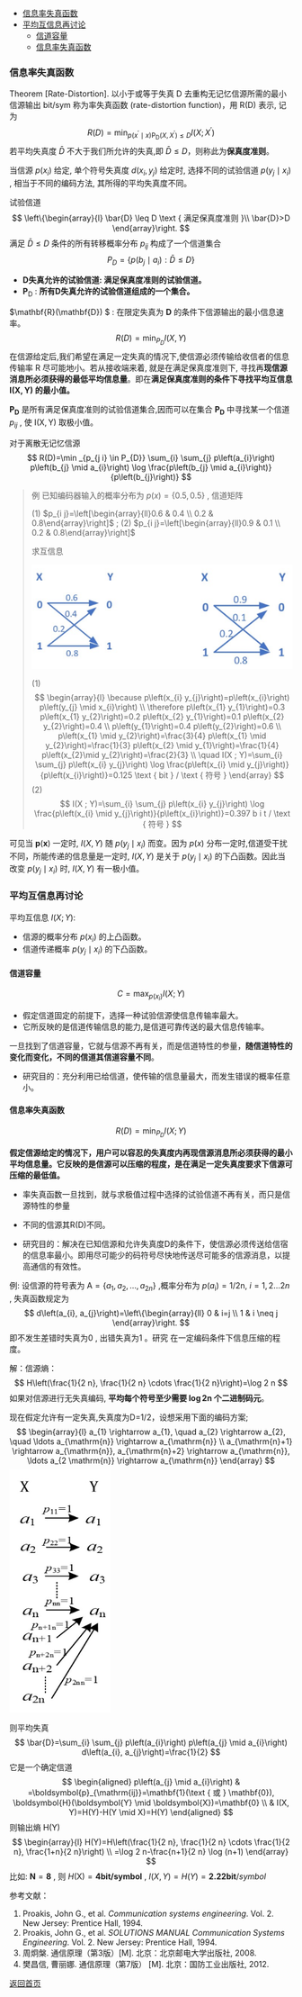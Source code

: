 - [信息率失真函数](#信息率失真函数)
- [平均互信息再讨论](#平均互信息再讨论)
  - [信道容量](#信道容量)
  - [信息率失真函数](#信息率失真函数-1)


### 信息率失真函数

Theorem [Rate-Distortion]. 以小于或等于失真  D  去重构无记忆信源所需的最小信源输出 bit/sym 称为率失真函数 (rate-distortion function)，用  R(D)  表示, 记为
$$
R(D)=\min _{p\left(x^{\prime} \mid x\right) \mathrm{P}_{\mathrm{D}}\left(X, X^{\prime}\right) \leq D} I\left(X ; X^{\prime}\right)
$$
若平均失真度  $\bar{D}$  不大于我们所允许的失真,即 $\bar{D} \leq D$，则称此为**保真度准则**。

当信源  $p\left(x_{i}\right)$  给定, 单个符号失真度  $d\left(x_{i},y_{j}\right)$  给定时, 选择不同的试验信道  $p\left(y_{j} \mid x_{i}\right)$ , 相当于不同的编码方法, 其所得的平均失真度不同。

试验信道
$$
\left\{\begin{array}{l}
\bar{D} \leq D  \text { 满足保真度准则 }\\
\bar{D}>D
\end{array}\right.
$$
满足  $\bar{D} \leq D$  条件的所有转移概率分布  $p_{i j}$  构成了一个信道集合
$$
P_{D}=\left\{p\left(b_{j} \mid a_{i}\right): \bar{D} \leq D\right\}
$$

+ **D失真允许的试验信道: 满足保真度准则的试验信道。**
+ $\mathbf{P}_{\mathrm{D}}$  : **所有D失真允许的试验信道组成的一个集合。**

$\mathbf{R}(\mathbf{D}) $ : 在限定失真为  $\mathbf{D}$  的条件下信源输出的最小信息速率。
$$
R(D)=\min _{P_{D}} I(X, Y)
$$
在信源给定后,我们希望在满足一定失真的情况下,使信源必须传输给收信者的信息传输率  R  尽可能地小。若从接收端来着, 就是在满足保真度准则下, 寻找再**现信源消息所必须获得的最低平均信息量**。即在**满足保真度准则的条件下寻找平均互信息  $\mathrm{I}(\mathrm{X}, \mathrm{Y})$  的最小值。**

 $\mathbf{P}_{\mathbf{D}}$  是所有满足保真度准则的试验信道集合,因而可以在集合 $\mathbf{P}_{\mathbf{D}}$ 中寻找某一个信道 $p_{ij}$ , 使 $\mathrm{I}(\mathrm{X}, \mathrm{Y})$ 取极小值。

对于离散无记忆信源
$$
R(D)=\min _{p_{j i} \in P_{D}} \sum_{i} \sum_{j} p\left(a_{i}\right) p\left(b_{j} \mid a_{i}\right) \log \frac{p\left(b_{j} \mid a_{i}\right)}{p\left(b_{j}\right)}
$$

> 例 已知编码器输入的概率分布为  $p(x)=\{0.5,0.5\}$ , 信道矩阵
>
> (1)  $p_{i j}=\left[\begin{array}{ll}0.6 & 0.4 \\ 0.2 & 0.8\end{array}\right]$  ;  (2)  $p_{i j}=\left[\begin{array}{ll}0.9 & 0.1 \\ 0.2 & 0.8\end{array}\right]$ 
>
> 求互信息
>
> ![](https://raw.githubusercontent.com/timerring/picgo/master/picbed/image-20230207134043576.png)
>
> (1) 
> $$
> \begin{array}{l}
> \because p\left(x_{i} y_{j}\right)=p\left(x_{i}\right) p\left(y_{j} \mid x_{i}\right) \\
> \therefore p\left(x_{1} y_{1}\right)=0.3 p\left(x_{1} y_{2}\right)=0.2 p\left(x_{2} y_{1}\right)=0.1 p\left(x_{2} y_{2}\right)=0.4 \\
> p\left(y_{1}\right)=0.4 p\left(y_{2}\right)=0.6 \\
> p\left(x_{1} \mid y_{2}\right)=\frac{3}{4} p\left(x_{1} \mid y_{2}\right)=\frac{1}{3} p\left(x_{2} \mid y_{1}\right)=\frac{1}{4} p\left(x_{2}\mid y_{2}\right)=\frac{2}{3} \\
> \quad I(X ; Y)=\sum_{i} \sum_{j} p\left(x_{i} y_{j}\right) \log \frac{p\left(x_{i} \mid y_{j}\right)}{p\left(x_{i}\right)}=0.125 \text { bit } / \text { 符号 }
> \end{array}
> $$
> (2)
> $$
> I(X ; Y)=\sum_{i} \sum_{j} p\left(x_{i} y_{j}\right) \log \frac{p\left(x_{i} \mid y_{j}\right)}{p\left(x_{i}\right)}=0.397 b i t / \text { 符号 }
> $$

可见当  $\boldsymbol{p}(\boldsymbol{x})$  一定时,  $I(X, Y)$  随  $p\left(y_{j} \mid x_{i}\right)$  而变。因为  $p(x)$  分布一定时,信道受干扰不同，所能传递的信息量是一定时,  $I(X, Y)$  是关于  $p\left(y_{j} \mid x_{i}\right)$  的下凸函数。因此当改变  $p\left(y_{j} \mid x_{i}\right)$  时,  $I(X, Y)$  有一极小值。

### 平均互信息再讨论

平均互信息  $I(X ; Y)$: 

+ 信源的概率分布  $p\left(x_{i}\right)$  的上凸函数。
+ 信道传递概率  $p\left(y_{j} \mid x_{i}\right)$  的下凸函数。
  

#### 信道容量

$$
C=\max _{p\left(x_{i}\right)} I(X ; Y)
$$

+ 假定信道固定的前提下，选择一种试验信源使信息传输率最大。
+ 它所反映的是信道传输信息的能力,是信道可靠传送的最大信息传输率。

一旦找到了信道容量，它就与信源不再有关，而是信道特性的参量，**随信道特性的变化而变化，不同的信道其信道容量不同**。

+ 研究目的：充分利用已给信道，使传输的信息量最大，而发生错误的概率任意小。

#### 信息率失真函数

$$
R(D)=\min _{P_{D}} I(X ; Y)
$$

**假定信源给定的情况下，用户可以容忍的失真度内再现信源消息所必须获得的最小平均信息量。它反映的是信源可以压缩的程度，是在满足一定失真度要求下信源可压缩的最低值。**

+ 率失真函数一旦找到，就与求极值过程中选择的试验信道不再有关，而只是信源特性的参量
+ 不同的信源其R(D)不同。

+ 研究目的：解决在已知信源和允许失真度D的条件下，使信源必须传送给信宿的信息率最小。即用尽可能少的码符号尽快地传送尽可能多的信源消息，以提高通信的有效性。



例: 设信源的符号表为  $\mathrm{A}=\left\{a_{1}, a_{2}, \ldots, a_{2 n}\right\}$ ,概率分布为  $p\left(a_{\mathrm{i}}\right)=1 / 2 \mathrm{n}$, $i=1,2 \ldots 2 n$ , 失真函数规定为
$$
d\left(a_{i}, a_{j}\right)=\left\{\begin{array}{ll}
0 & i=j \\
1 & i \neq j
\end{array}\right.
$$
即不发生差错时失真为0 , 出错失真为1 。研究 在一定编码条件下信息压缩的程度。

解：信源熵：
$$
H\left(\frac{1}{2 n}, \frac{1}{2 n} \cdots \frac{1}{2 n}\right)=\log 2 n
$$
如果对信源进行无失真编码, **平均每个符号至少需要  $\log 2 \mathrm{n}$  个二进制码元**。

现在假定允许有一定失真,失真度为D=1/2，设想采用下面的编码方案;
$$
\begin{array}{l}
a_{1} \rightarrow a_{1}, \quad a_{2} \rightarrow a_{2}, \quad \ldots a_{\mathrm{n}} \rightarrow a_{\mathrm{n}} \\
a_{\mathrm{n}+1} \rightarrow a_{\mathrm{n}}, a_{\mathrm{n}+2} \rightarrow a_{\mathrm{n}}, \ldots a_{2 \mathrm{n}} \rightarrow a_{\mathrm{n}}
\end{array}
$$
![](https://raw.githubusercontent.com/timerring/picgo/master/picbed/image-20230207142053477.png)

则平均失真
$$
\bar{D}=\sum_{i} \sum_{j} p\left(a_{i}\right) p\left(a_{j} \mid a_{i}\right) d\left(a_{i}, a_{j}\right)=\frac{1}{2}
$$
它是一个确定信道
$$
\begin{aligned}
p\left(a_{j} \mid a_{i}\right) & =\boldsymbol{p}_{\mathrm{ij}}=\mathbf{1}(\text { 或 } \mathbf{0}), \boldsymbol{H}(\boldsymbol{Y} \mid \boldsymbol{X})=\mathbf{0} \\
& I(X, Y)=H(Y)-H(Y \mid X)=H(Y)
\end{aligned}
$$
则输出熵  H(Y) 
$$
\begin{array}{l}
H(Y)=H\left(\frac{1}{2 n}, \frac{1}{2 n} \cdots \frac{1}{2 n}, \frac{1+n}{2 n}\right) \\
=\log 2 n-\frac{n+1}{2 n} \log (n+1)
\end{array}
$$
比如:  $\mathbf{N}=\mathbf{8}$ , 则  $H(\mathrm{X})=\mathbf{4 b i t / s y m b o l}$ ,  $I(X, Y)=H(Y)=\mathbf{2 . 2 2 b i t} /  symbol$



参考文献：

1. Proakis, John G., et al. *Communication systems engineering*. Vol. 2. New Jersey: Prentice Hall, 1994.
2. Proakis, John G., et al. *SOLUTIONS MANUAL Communication Systems Engineering*. Vol. 2. New Jersey: Prentice Hall, 1994.
3. 周炯槃. 通信原理（第3版）[M\]. 北京：北京邮电大学出版社, 2008.
4. 樊昌信, 曹丽娜. 通信原理（第7版） [M\]. 北京：国防工业出版社, 2012.



[返回首页](https://github.com/timerring/information-theory)